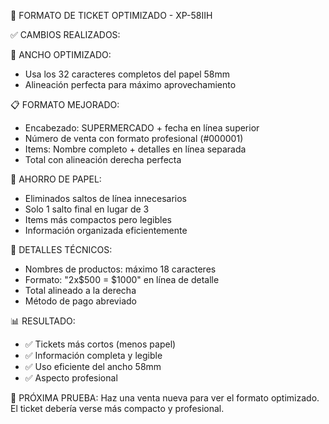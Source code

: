 🎫 FORMATO DE TICKET OPTIMIZADO - XP-58IIH

✅ CAMBIOS REALIZADOS:

📏 ANCHO OPTIMIZADO:
- Usa los 32 caracteres completos del papel 58mm
- Alineación perfecta para máximo aprovechamiento

📋 FORMATO MEJORADO:
- Encabezado: SUPERMERCADO + fecha en línea superior
- Número de venta con formato profesional (#000001)
- Items: Nombre completo + detalles en línea separada
- Total con alineación derecha perfecta

💾 AHORRO DE PAPEL:
- Eliminados saltos de línea innecesarios
- Solo 1 salto final en lugar de 3
- Items más compactos pero legibles
- Información organizada eficientemente

🔧 DETALLES TÉCNICOS:
- Nombres de productos: máximo 18 caracteres
- Formato: "2x$500 = $1000" en línea de detalle
- Total alineado a la derecha
- Método de pago abreviado

📊 RESULTADO:
- ✅ Tickets más cortos (menos papel)
- ✅ Información completa y legible  
- ✅ Uso eficiente del ancho 58mm
- ✅ Aspecto profesional

🎯 PRÓXIMA PRUEBA:
Haz una venta nueva para ver el formato optimizado.
El ticket debería verse más compacto y profesional.
